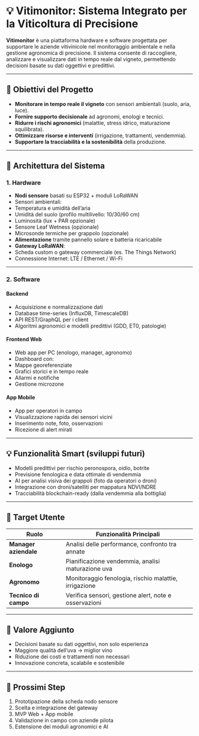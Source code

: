# 💡 Vitimonitor: Sistema Integrato per la Viticoltura di Precisione

**Vitimonitor** è una piattaforma hardware e software progettata per supportare le aziende vitivinicole nel monitoraggio ambientale e nella gestione agronomica di precisione.
Il sistema consente di raccogliere, analizzare e visualizzare dati in tempo reale dal vigneto, permettendo decisioni basate su dati oggettivi e predittivi.

---

## 🌱 Obiettivi del Progetto

- **Monitorare in tempo reale il vigneto** con sensori ambientali (suolo, aria, luce).
- **Fornire supporto decisionale** ad agronomi, enologi e tecnici.
- **Ridurre i rischi agronomici** (malattie, stress idrico, maturazione squilibrata).
- **Ottimizzare risorse e interventi** (irrigazione, trattamenti, vendemmia).
- **Supportare la tracciabilità e la sostenibilità** della produzione.

---

## 🔧 Architettura del Sistema

### 1. **Hardware**

- **Nodi sensore** basati su ESP32 + moduli LoRaWAN
- Sensori ambientali:
- Temperatura e umidità dell’aria
- Umidità del suolo (profilo multilivello: 10/30/60 cm)
- Luminosità (lux + PAR opzionale)
- Sensore Leaf Wetness (opzionale)
- Microsonde termiche per grappolo (opzionale)
- **Alimentazione** tramite pannello solare e batteria ricaricabile
- **Gateway LoRaWAN**:
- Scheda custom o gateway commerciale (es. The Things Network)
- Connessione Internet: LTE / Ethernet / Wi-Fi

---

### 2. **Software**

#### Backend

- Acquisizione e normalizzazione dati
- Database time-series (InfluxDB, TimescaleDB)
- API REST/GraphQL per i client
- Algoritmi agronomici e modelli predittivi (GDD, ET0, patologie)

#### Frontend Web

- Web app per PC (enologo, manager, agronomo)
- Dashboard con:
- Mappe georeferenziate
- Grafici storici e in tempo reale
- Allarmi e notifiche
- Gestione microzone

#### App Mobile

- App per operatori in campo
- Visualizzazione rapida dei sensori vicini
- Inserimento note, foto, osservazioni
- Ricezione di alert mirati

---

## 💡 Funzionalità Smart (sviluppi futuri)

- Modelli predittivi per rischio peronospora, oidio, botrite
- Previsione fenologica e data ottimale di vendemmia
- AI per analisi visiva dei grappoli (foto da operatori o droni)
- Integrazione con droni/satelliti per mappatura NDVI/NDRE
- Tracciabilità blockchain-ready (dalla vendemmia alla bottiglia)

---

## 📘 Target Utente

| Ruolo| Funzionalità Principali |
|--------------------|---------------------------------------------------------|
| **Manager aziendale** | Analisi delle performance, confronto tra annate|
| **Enologo** | Pianificazione vendemmia, analisi maturazione uva|
| **Agronomo**| Monitoraggio fenologia, rischio malattie, irrigazione|
| **Tecnico di campo** | Verifica sensori, gestione alert, note e osservazioni|

---

## 🎯 Valore Aggiunto

- Decisioni basate su dati oggettivi, non solo esperienza
- Maggiore qualità dell’uva → miglior vino
- Riduzione dei costi e trattamenti non necessari
- Innovazione concreta, scalabile e sostenibile

---

## 🚀 Prossimi Step

1. Prototipazione della scheda nodo sensore
2. Scelta e integrazione del gateway
3. MVP Web + App mobile
4. Validazione in campo con aziende pilota
5. Estensione dei moduli agronomici e AI


